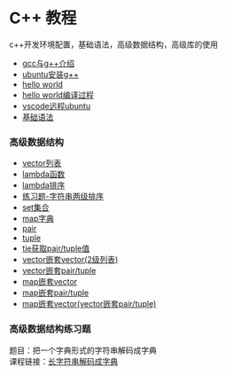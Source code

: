 # C++ 教程
c++开发环境配置，基础语法，高级数据结构，高级库的使用<br>
- [gcc与g++介绍](https://blog.csdn.net/weixin_51133173/article/details/137512919)
- [ubuntu安装g++](https://blog.csdn.net/weixin_51133173/article/details/137513103)
- [hello world](https://blog.csdn.net/weixin_51133173/article/details/137513938)
- [hello world编译过程](https://blog.csdn.net/weixin_51133173/article/details/137514491)
- [vscode远程ubuntu](https://blog.csdn.net/weixin_51133173/article/details/137515827)
- [基础语法](https://blog.csdn.net/weixin_51133173/article/details/137522104)

### 高级数据结构
- [vector列表](https://blog.csdn.net/weixin_51133173/article/details/137522994)
- [lambda函数](https://blog.csdn.net/weixin_51133173/article/details/137524038)
- [lambda排序](https://blog.csdn.net/weixin_51133173/article/details/137524586)
- [练习题-字符串两级排序](https://blog.csdn.net/weixin_51133173/article/details/137524757)
- [set集合](https://blog.csdn.net/weixin_51133173/article/details/137525490)
- [map字典](https://blog.csdn.net/weixin_51133173/article/details/137525884)
- [pair](https://blog.csdn.net/weixin_51133173/article/details/137526145)
- [tuple](https://blog.csdn.net/weixin_51133173/article/details/137526197)
- [tie获取pair/tuple值](https://blog.csdn.net/weixin_51133173/article/details/137526334)
- [vector嵌套vector(2级列表)](https://blog.csdn.net/weixin_51133173/article/details/137526646)
- [vector嵌套pair/tuple](https://blog.csdn.net/weixin_51133173/article/details/137528921)
- [map嵌套vector](https://blog.csdn.net/weixin_51133173/article/details/137528984)
- [map嵌套pair/tuple](https://blog.csdn.net/weixin_51133173/article/details/137529014)
- [map嵌套vector(vector嵌套pair/tuple)](https://blog.csdn.net/weixin_51133173/article/details/137529060)

### 高级数据结构练习题
题目：把一个字典形式的字符串解码成字典<br>
课程链接：[长字符串解码成字典](https://blog.csdn.net/weixin_51133173/article/details/137529209)

